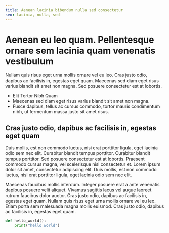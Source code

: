```yaml
---
title: Aenean lacinia bibendum nulla sed consectetur
seo: lacinia, nulla, sed
---
```


# Aenean eu leo quam. Pellentesque ornare sem lacinia quam venenatis vestibulum

Nullam quis risus eget urna mollis ornare vel eu leo. Cras justo odio, dapibus ac facilisis in, egestas eget quam. Maecenas sed diam eget risus varius blandit sit amet non magna. Sed posuere consectetur est at lobortis.

- Elit Tortor Nibh Quam
- Maecenas sed diam eget risus varius blandit sit amet non magna.
- Fusce dapibus, tellus ac cursus commodo, tortor mauris condimentum nibh, ut fermentum massa justo sit amet risus.

## Cras justo odio, dapibus ac facilisis in, egestas eget quam

Duis mollis, est non commodo luctus, nisi erat porttitor ligula, eget lacinia odio sem nec elit. Curabitur blandit tempus porttitor. Curabitur blandit tempus porttitor. Sed posuere consectetur est at lobortis. Praesent commodo cursus magna, vel scelerisque nisl consectetur et. Lorem ipsum dolor sit amet, consectetur adipiscing elit. Duis mollis, est non commodo luctus, nisi erat porttitor ligula, eget lacinia odio sem nec elit.

Maecenas faucibus mollis interdum. Integer posuere erat a ante venenatis dapibus posuere velit aliquet. Vivamus sagittis lacus vel augue laoreet rutrum faucibus dolor auctor. Cras justo odio, dapibus ac facilisis in, egestas eget quam. Nullam quis risus eget urna mollis ornare vel eu leo. Etiam porta sem malesuada magna mollis euismod. Cras justo odio, dapibus ac facilisis in, egestas eget quam.

```python
def hello_world():
    print("hello world")
```


